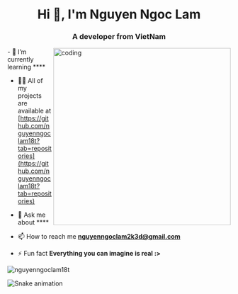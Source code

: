<h1 align="center">Hi 👋, I'm Nguyen Ngoc Lam</h1>
<h3 align="center">A  developer from VietNam</h3>
<img align="right" alt="coding" width="400" src="https://gifdb.com/images/high/animated-programmer-guy-coding-790a0bs8e8thpisg.gif">
- 🌱 I’m currently learning ****

- 👨‍💻 All of my projects are available at [https://github.com/nguyenngoclam18t?tab=repositories](https://github.com/nguyenngoclam18t?tab=repositories)

- 💬 Ask me about ****

- 📫 How to reach me **nguyenngoclam2k3d@gmail.com**

- ⚡ Fun fact **Everything you can imagine is real :>**


<p align="left">
</p>


<p><img align="center" src="https://github-readme-stats.vercel.app/api/top-langs?username=nguyenngoclam18t&show_icons=true&locale=en&layout=compact" alt="nguyenngoclam18t" /></p>


![Snake animation](https://github.com/nguyenngoclam18t/nguyenngoclam18t/blob/output/github-contribution-grid-snake.svg#gh-dark-mode-only)
